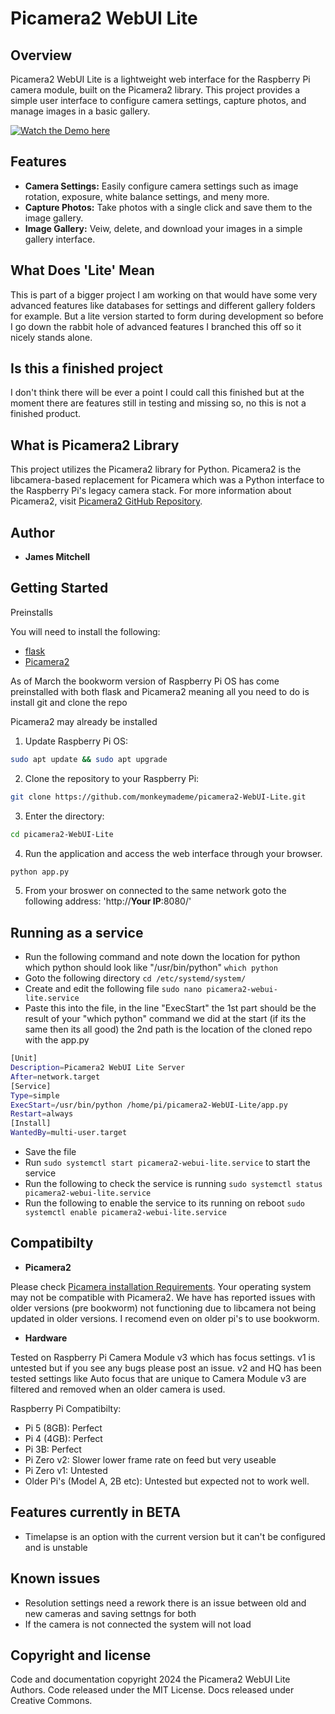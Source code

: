 # Picamera2 WebUI Lite

## Overview

Picamera2 WebUI Lite is a lightweight web interface for the Raspberry Pi camera module, built on the Picamera2 library. This project provides a simple user interface to configure camera settings, capture photos, and manage images in a basic gallery.

[![Watch the Demo here](https://img.youtube.com/vi/K_pSdu5fv1M/0.jpg)](https://www.youtube.com/watch?v=K_pSdu5fv1M)


## Features

- **Camera Settings:** Easily configure camera settings such as image rotation, exposure, white balance settings, and meny more.
- **Capture Photos:** Take photos with a single click and save them to the image gallery.
- **Image Gallery:** Veiw, delete, and download your images in a simple gallery interface.

## What Does 'Lite' Mean

This is part of a bigger project I am working on that would have some very advanced features like databases for settings and different gallery folders for example. But a lite version started to form during development so before I go down the rabbit hole of advanced features I branched this off so it nicely stands alone.

## Is this a finished project

I don't think there will be ever a point I could call this finished but at the moment there are features still in testing and missing so, no this is not a finished product.

## What is Picamera2 Library

This project utilizes the Picamera2 library for Python. Picamera2 is the libcamera-based replacement for Picamera which was a Python interface to the Raspberry Pi's legacy camera stack. 
For more information about Picamera2, visit [Picamera2 GitHub Repository](https://github.com/raspberrypi/picamera2).

## Author

- **James Mitchell**

## Getting Started

Preinstalls

You will need to install the following:
- [flask](https://flask.palletsprojects.com/en/3.0.x/installation/#install-flask)
- [Picamera2](https://github.com/raspberrypi/picamera2)

As of March the bookworm version of Raspberry Pi OS has come preinstalled with both flask and Picamera2 meaning all you need to do is install git and clone the repo

Picamera2 may already be installed 

1. Update Raspberry Pi OS: 
```bash
sudo apt update && sudo apt upgrade
```

2. Clone the repository to your Raspberry Pi:
```bash
git clone https://github.com/monkeymademe/picamera2-WebUI-Lite.git
```
3. Enter the directory: 
```bash
cd picamera2-WebUI-Lite
```
4. Run the application and access the web interface through your browser.
```bash
python app.py
```
5. From your broswer on connected to the same network goto the following address: 'http://**Your IP**:8080/'

## Running as a service 

- Run the following command and note down the location for python which python should look like "/usr/bin/python" `which python`
- Goto the following directory `cd /etc/systemd/system/`
- Create and edit the following file `sudo nano picamera2-webui-lite.service`
- Paste this into the file, in the line "ExecStart" the 1st part should be the result of your "which python" command we did at the start (if its the same then its all good) the 2nd path is the location of the cloned repo with the app.py
  
```bash
[Unit]
Description=Picamera2 WebUI Lite Server
After=network.target
[Service]
Type=simple
ExecStart=/usr/bin/python /home/pi/picamera2-WebUI-Lite/app.py
Restart=always
[Install]
WantedBy=multi-user.target
```
- Save the file
- Run `sudo systemctl start picamera2-webui-lite.service` to start the service 
- Run the following to check the service is running `sudo systemctl status picamera2-webui-lite.service`
- Run the following to enable the service to its running on reboot `sudo systemctl enable picamera2-webui-lite.service`
  
## Compatibilty

- **Picamera2**

Please check [Picamera installation Requirements](https://github.com/raspberrypi/picamera2?tab=readme-ov-file#installation). Your operating system may not be compatible with Picamera2. We have has reported issues with older versions (pre bookworm) not functioning due to libcamera not being updated in older versions. I recomend even on older pi's to use bookworm.

- **Hardware**

Tested on Raspberry Pi Camera Module v3 which has focus settings. v1 is untested but if you see any bugs please post an issue. v2 and HQ has been tested settings like Auto focus that are unique to Camera Module v3 are filtered and removed when an older camera is used.

Raspberry Pi Compatibilty: 

- Pi 5 (8GB): Perfect
- Pi 4 (4GB): Perfect
- Pi 3B: Perfect
- Pi Zero v2: Slower lower frame rate on feed but very useable
- Pi Zero v1: Untested
- Older Pi's (Model A, 2B etc): Untested but expected not to work well.

## Features currently in BETA

- Timelapse is an option with the current version but it can't be configured and is unstable

## Known issues 

- Resolution settings need a rework there is an issue between old and new cameras and saving settngs for both
- If the camera is not connected the system will not load
  
## Copyright and license
Code and documentation copyright 2024 the Picamera2 WebUI Lite Authors. Code released under the MIT License. Docs released under Creative Commons.
